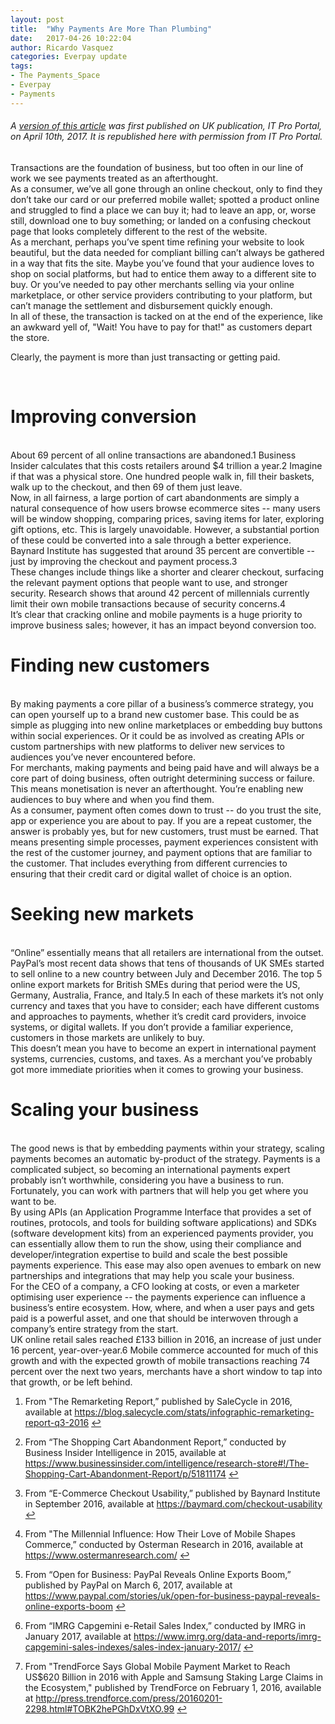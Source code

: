 ```yaml
---
layout: post
title:  "Why Payments Are More Than Plumbing"
date:   2017-04-26 10:22:04
author: Ricardo Vasquez
categories: Everpay update
tags: 
- The Payments_Space
- Everpay
- Payments
---
```

<h6>A <a href="http://www.itproportal.com/features/why-payments-are-more-than-plumbing/">version of this article</a> was first published on UK publication, <em>IT Pro Portal</em>, on April 10th, 2017. It is republished here with permission from <em>IT Pro Portal</em>.</h6>

Transactions are the foundation of business, but too often in our line of work we see payments treated as an afterthought.
<br>
As a consumer, we’ve all gone through an online checkout, only to find they don’t take our card or our preferred mobile wallet; spotted a product online and struggled to find a place we can buy it; had to leave an app, or, worse still, download one to buy something; or landed on a confusing checkout page that looks completely different to the rest of the website.
<br>
As a merchant, perhaps you’ve spent time refining your website to look beautiful, but the data needed for compliant billing can’t always be gathered in a way that fits the site. Maybe you’ve found that your audience loves to shop on social platforms, but had to entice them away to a different site to buy. Or you’ve needed to pay other merchants selling via your online marketplace, or other service providers contributing to your platform, but can’t manage the settlement and disbursement quickly enough.
<br>
In all of these, the transaction is tacked on at the end of the experience, like an awkward yell of, "Wait! You have to pay for that!" as customers depart the store.
<br>
<p>Clearly, the payment is more than just transacting or getting paid.</p>
<br>

<h1>Improving conversion</h1>
<br>
About 69 percent of all online transactions are abandoned.1 Business Insider calculates that this costs retailers around $4 trillion a year.2 Imagine if that was a physical store. One hundred people walk in, fill their baskets, walk up to the checkout, and then 69 of them just leave.
<br>
Now, in all fairness, a large portion of cart abandonments are simply a natural consequence of how users browse ecommerce sites -- many users will be window shopping, comparing prices, saving items for later, exploring gift options, etc. This is largely unavoidable. However, a substantial portion of these could be converted into a sale through a better experience. Baynard Institute has suggested that around 35 percent are convertible -- just by improving the checkout and payment process.3
<br/>
These changes include things like a shorter and clearer checkout, surfacing the relevant payment options that people want to use, and stronger security. Research shows that around 42 percent of millennials currently limit their own mobile transactions because of security concerns.4
<br/>
It’s clear that cracking online and mobile payments is a huge priority to improve business sales; however, it has an impact beyond conversion too.
<br/>

<h1>Finding new customers</h1>
<br/>
By making payments a core pillar of a business’s commerce strategy, you can open yourself up to a brand new customer base. This could be as simple as plugging into new online marketplaces or embedding buy buttons within social experiences. Or it could be as involved as creating APIs or custom partnerships with new platforms to deliver new services to audiences you’ve never encountered before.
<br/>
For merchants, making payments and being paid have and will always be a core part of doing business, often outright determining success or failure. This means monetisation is never an afterthought. You’re enabling new audiences to buy where and when you find them.
<br/>
As a consumer, payment often comes down to trust -- do you trust the site, app or experience you are about to pay. If you are a repeat customer, the answer is probably yes, but for new customers, trust must be earned. That means presenting simple processes, payment experiences consistent with the rest of the customer journey, and payment options that are familiar to the customer. That includes everything from different currencies to ensuring that their credit card or digital wallet of choice is an option.
<br/>

<h1>Seeking new markets</h1>
<br/>
“Online” essentially means that all retailers are international from the outset. PayPal’s most recent data shows that tens of thousands of UK SMEs started to sell online to a new country between July and December 2016. The top 5 online export markets for British SMEs during that period were the US, Germany, Australia, France, and Italy.5 In each of these markets it’s not only currency and taxes that you have to consider; each have different customs and approaches to payments, whether it’s credit card providers, invoice systems, or digital wallets. If you don’t provide a familiar experience, customers in those markets are unlikely to buy.
<br/>
This doesn’t mean you have to become an expert in international payment systems, currencies, customs, and taxes. As a merchant you’ve probably got more immediate priorities when it comes to growing your business.
<br/>

<h1>Scaling your business</h1>
<br/>
The good news is that by embedding payments within your strategy, scaling payments becomes an automatic by-product of the strategy. Payments is a complicated subject, so becoming an international payments expert probably isn’t worthwhile, considering you have a business to run. Fortunately, you can work with partners that will help you get where you want to be.
<br/>
By using APIs (an Application Programme Interface that provides a set of routines, protocols, and tools for building software applications) and SDKs (software development kits) from an experienced payments provider, you can essentially allow them to run the show, using their compliance and developer/integration expertise to build and scale the best possible payments experience. This ease may also open avenues to embark on new partnerships and integrations that may help you scale your business.
<br/>
For the CEO of a company, a CFO looking at costs, or even a marketer optimising user experience -- the payments experience can influence a business’s entire ecosystem. How, where, and when a user pays and gets paid is a powerful asset, and one that should be interwoven through a company’s entire strategy from the start.
<br/>
UK online retail sales reached £133 billion in 2016, an increase of just under 16 percent, year-over-year.6 Mobile commerce accounted for much of this growth and with the expected growth of mobile transactions reaching 74 percent over the next two years, merchants have a short window to tap into that growth, or be left behind.
<br/>
<div class="footnotes">
<ol>
<li class="footnote" id="fn:1"><p>From "The Remarketing Report,” published by SaleCycle in 2016, available at <a href="https://blog.salecycle.com/stats/infographic-remarketing-report-q3-2016">https://blog.salecycle.com/stats/infographic-remarketing-report-q3-2016</a> <a href="#fnref:1" title="return to article">↩</a></p></li>
<li class="footnote" id="fn:2"><p>From “The Shopping Cart Abandonment Report,” conducted by Business Insider Intelligence in 2015, available at <a href="https://www.businessinsider.com/intelligence/research-store#!/The-Shopping-Cart-Abandonment-Report/p/51811174">https://www.businessinsider.com/intelligence/research-store#!/The-Shopping-Cart-Abandonment-Report/p/51811174</a> <a href="#fnref:2" title="return to article">↩</a></p></li>
<li class="footnote" id="fn:3"><p>From “E-Commerce Checkout Usability,” published by Baynard Institute in September 2016, available at <a href="https://baymard.com/checkout-usability">https://baymard.com/checkout-usability</a> <a href="#fnref:3" title="return to article">↩</a></p></li>
<li class="footnote" id="fn:4"><p>From "The Millennial Influence: How Their Love of Mobile Shapes Commerce,” conducted by Osterman Research in 2016, available at <a href="https://www.ostermanresearch.com/">https://www.ostermanresearch.com/</a> <a href="#fnref:4" title="return to article">↩</a></p></li>
<li class="footnote" id="fn:5"><p>From “Open for Business: PayPal Reveals Online Exports Boom,” published by PayPal on March 6, 2017, available at <a href="https://www.paypal.com/stories/uk/open-for-business-paypal-reveals-online-exports-boom">https://www.paypal.com/stories/uk/open-for-business-paypal-reveals-online-exports-boom</a> <a href="#fnref:5" title="return to article">↩</a></p></li>
<li class="footnote" id="fn:6"><p>From “IMRG Capgemini e-Retail Sales Index,” conducted by IMRG in January 2017, available at <a href="https://www.imrg.org/data-and-reports/imrg-capgemini-sales-indexes/sales-index-january-2017/">https://www.imrg.org/data-and-reports/imrg-capgemini-sales-indexes/sales-index-january-2017/</a>  <a href="#fnref:6" title="return to article">↩</a></p></li>
<li class="footnote" id="fn:7"><p>From "TrendForce Says Global Mobile Payment Market to Reach US$620 Billion in 2016 with Apple and Samsung Staking Large Claims in the Ecosystem," published by TrendForce on February 1, 2016, available at <a href="http://press.trendforce.com/press/20160201-2298.html#TOBK2hePGhDxVtXO.99">http://press.trendforce.com/press/20160201-2298.html#TOBK2hePGhDxVtXO.99</a> 
<a href="#fnref:7" title="return to article">↩</a>
</p>
</li>
</ol>
</div>

